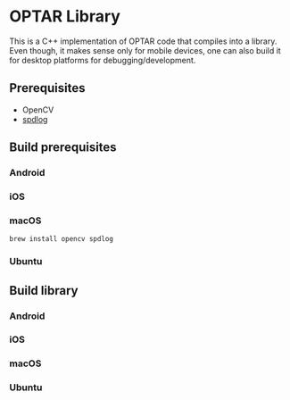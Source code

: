 # OPTAR Library

This is a C++ implementation of OPTAR code that compiles into a library.
Even though, it makes sense only for mobile devices, one can also build it for desktop platforms for debugging/development.

## Prerequisites

* OpenCV
* [spdlog](https://github.com/gabime/spdlog)

## Build prerequisites

### Android

### iOS

### macOS

```
brew install opencv spdlog
```

### Ubuntu


## Build library

### Android

### iOS

### macOS

### Ubuntu
